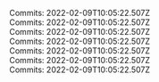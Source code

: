 Commits: 2022-02-09T10:05:22.507Z
<br>
Commits: 2022-02-09T10:05:22.507Z
<br>
Commits: 2022-02-09T10:05:22.507Z
<br>
Commits: 2022-02-09T10:05:22.507Z
<br>
Commits: 2022-02-09T10:05:22.507Z
<br>
Commits: 2022-02-09T10:05:22.507Z
<br>
Commits: 2022-02-09T10:05:22.507Z
<br>
